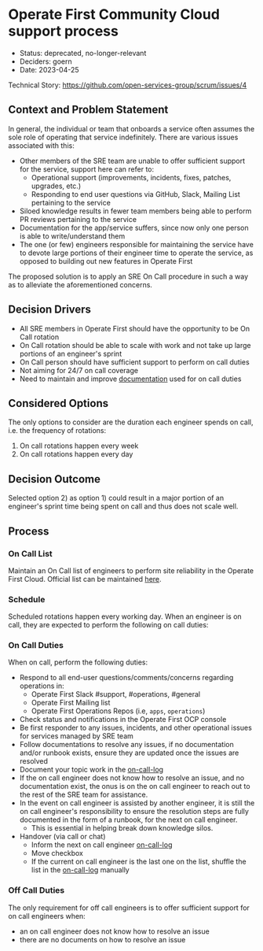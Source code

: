 # Operate First Community Cloud support process

* Status: deprecated, no-longer-relevant
* Deciders: goern
* Date: 2023-04-25

Technical Story: https://github.com/open-services-group/scrum/issues/4

## Context and Problem Statement

In general, the individual or team that onboards a service often assumes the sole role of operating that service indefinitely. There are various issues associated with this:

* Other members of the SRE team are unable to offer sufficient support for the service, support here can refer to:
  * Operational support (improvements, incidents, fixes, patches, upgrades, etc.)
  * Responding to end user questions via GitHub, Slack, Mailing List pertaining to the service
* Siloed knowledge results in fewer team members being able to perform PR reviews pertaining to the service
* Documentation for the app/service suffers, since now only one person is able to write/understand them
* The one (or few) engineers responsible for maintaining the service have to devote large portions of their engineer time to operate the service, as opposed to building out new features in Operate First

The proposed solution is to apply an SRE On Call procedure in such a way as to alleviate the aforementioned concerns.

## Decision Drivers

* All SRE members in Operate First should have the opportunity to be On Call rotation
* On Call rotation should be able to scale with work and not take up large portions of an engineer's sprint
* On Call person should have sufficient support to perform on call duties
* Not aiming for 24/7 on call coverage
* Need to maintain and improve [documentation][docs] used for on call duties

## Considered Options

The only options to consider are the duration each engineer spends on call, i.e. the frequency of rotations:

1) On call rotations happen every week
2) On call rotations happen every day

## Decision Outcome

Selected option 2) as option 1) could result in a major portion of an engineer's sprint time being spent on call and thus does not scale well.

## Process

### On Call List

Maintain an On Call list of engineers to perform site reliability in the Operate First Cloud. Official list can be maintained [here][on-call-list].

### Schedule

Scheduled rotations happen every working day. When an engineer is on call, they are expected to perform the following on call duties:

### On Call Duties

When on call, perform the following duties:

* Respond to all end-user questions/comments/concerns regarding operations in:
  * Operate First Slack #support, #operations, #general
  * Operate First Mailing list
  * Operate First Operations Repos (i.e, `apps`, `operations`)
* Check status and notifications in the Operate First OCP console
* Be first responder to any issues, incidents, and other operational issues for services managed by SRE team
* Follow documentations to resolve any issues, if no documentation and/or runbook exists, ensure they are updated once the issues are resolved
* Document your topic work in the [on-call-log]
* If the on call engineer does not know how to resolve an issue, and no documentation exist, the onus is on the on call engineer to reach out to the rest of the SRE team for assistance.
* In the event on call engineer is assisted by another engineer, it is still the on call engineer's responsibility to ensure the resolution steps are fully documented in the form of a runbook, for the next on call engineer.
  * This is essential in helping break down knowledge silos.
* Handover (via call or chat)
  * Inform the next on call engineer [on-call-log]
  * Move checkbox
  * If the current on call engineer is the last one on the list, shuffle the list in the [on-call-log] manually

### Off Call Duties

The only requirement for off call engineers is to offer sufficient support for on call engineers when:

* an on call engineer does not know how to resolve an issue
* there are no documents on how to resolve an issue

[on-call-list]: https://github.com/operate-first/apps/blob/master/slack-first/overlays/moc/smaug/config.yaml#L4
[on-call-log]: https://hackmd.io/SHcaWaXLS56Fo2Wr9cRfxg
[docs]: https://www.operate-first.cloud/apps/CONTRIBUTING.html
